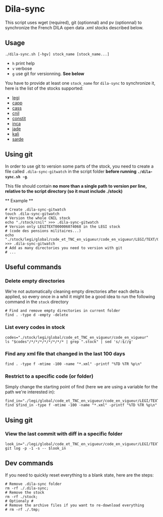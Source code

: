 # Dila-sync

This script uses wget (required), git (optionnal) and pv (optionnal) to synchronize the French DILA open data .xml stocks described below.

## Usage
```shell
./dila-sync.sh [-hgv] stock_name [stock_name...]
```
- `h` print help
- `v` verbose
- `g` use git for versionning. **See below**

You have to provide at least one `stock_name` for `dila-sync` to synchronize it, here is the list of the stocks supported:

- [legi](ftp://ftp2.journal-officiel.gouv.fr:21/LEGI/)
- [capp](ftp://ftp2.journal-officiel.gouv.fr:21/CAPP/)
- [cass](ftp://ftp2.journal-officiel.gouv.fr:21/CASS/)
- [cnil](ftp://ftp2.journal-officiel.gouv.fr:21/CNIL/)
- [constit](ftp://ftp2.journal-officiel.gouv.fr:21/CONSTIT/)
- [inca](ftp://ftp2.journal-officiel.gouv.fr:21/INCA/)
- [jade](ftp://ftp2.journal-officiel.gouv.fr:21/JADE/)
- [kali](ftp://ftp2.journal-officiel.gouv.fr:21/KALI/)
- [sarde](ftp://ftp2.journal-officiel.gouv.fr:21/SARDE/)

## Using git

In order to use git to version some parts of the stock, you need to create a file called `.dila-sync-gitwatch` in the script folder **before running `./dila-sync.sh -g`**.

This file should contain **no more than a single path to version per line, relative to the script directory (so it must include ./stock)**

** Example **
```shell
# Create .dila-sync-gitwatch
touch .dila-sync-gitwatch
# Version the whole CNIL stock
echo "./stock/cnil" >>> .dila-sync-gitwatch
# Version only LEGITEXT000006074068 in the LEGI stock
# (code des pensions militaires...)
echo "./stock/legi/global/code_et_TNC_en_vigueur/code_en_vigueur/LEGI/TEXT/00/00/06/07/40/LEGITEXT000006074068" >>> .dila-sync-gitwatch
# Add as many directories you need to version with git
# ...
```

## Useful commands


### Delete empty directories
We're not automatically cleaning empty directories after each delta is applied, so every once in a whil it might be a good idea to run the following command in the `stock` directory
```shell
# Find and remove empty directories in current folder
find . -type d -empty -delete
```

### List every codes in stock

```shell
codes="./stock/legi/global/code_et_TNC_en_vigueur/code_en_vigueur"
ls "$codes"/*/*/*/*/*/*/*/* | grep ".stock" | sed 's/:$//g'
```

### Find any xml file that changed in the last 100 days

```shell
find . -type f -mtime -100 -name "*.xml" -printf "%TD %TR %p\n"
```

### Restrict to a specific code (or folder)
Simply change the starting point of find (here we are using a variable for the path we're interested in):

```shell
find_in="./legi/global/code_et_TNC_en_vigueur/code_en_vigueur/LEGI/TEXT/00/00/06/07/40/LEGITEXT000006074068"
find $find_in -type f -mtime -100 -name "*.xml" -printf "%TD %TR %p\n"
```

## Using git

### View the last commit with diff in a specific folder
```shell
look_in="./legi/global/code_et_TNC_en_vigueur/code_en_vigueur/LEGI/TEXT/00/00/06/07/40/LEGITEXT000006074068"
git log -p -1 -s -- $look_in
```

## Dev commands

If you need to quickly reset everything to a blank state, here are the steps:

```shell
# Remove .dila-sync folder
rm -rf ./.dila-sync;
# Remove the stock
rm -rf ./stock;
# Optionaly #
# Remove the archive files if you want to re-download everything
# rm -rf ./.tmp;
```

